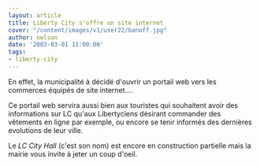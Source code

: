 ```yaml
---
layout: article
title: Liberty City s'offre un site internet
cover: "/content/images/v1/user22/banoff.jpg"
author: nelson
date: '2003-03-01 11:00:00'
tags:
- liberty-city
---
```


En effet, la municipalité à décidé d'ouvrir un portail web vers les commerces équipés de site internet....

Ce portail web servira aussi bien aux touristes qui souhaitent avoir des informations sur LC qu'aux Libertyciens désirant commander des vêtements en ligne par exemple, ou encore se tenir informés des dernières evolutions de leur ville.

Le _LC City Hall_ (c'est son nom) est encore en construction partielle mais la mairie vous invite à jeter un coup d'oeil.